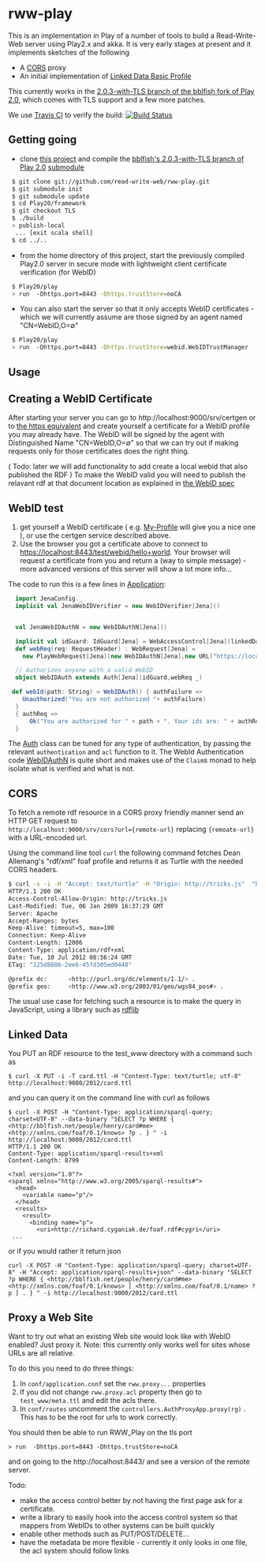 rww-play 
========

This is an implementation in Play of a number of tools to build a Read-Write-Web server using Play2.x and akka.
It is very early stages at present and it implements sketches of the following

* A [CORS](http://www.w3.org/TR/cors/) proxy
* An initial implementation of [Linked Data Basic Profile](http://www.w3.org/2012/ldp/wiki/Main_Page)

This currently works in the [2.0.3-with-TLS branch of the bblfish fork of Play 2.0](https://github.com/bblfish/Play20), which comes with TLS support and a few more patches.

We use [Travis CI](http://travis-ci.org/) to verify the build: [![Build Status](https://travis-ci.org/read-write-web/rww-play.png)](http://travis-ci.org/read-write-web/rww-play)




Getting going
-------------


* clone [this project](https://github.com/read-write-web/rww-play) and compile 
  the [bblfish's 2.0.3-with-TLS branch of Play 2.0](https://github.com/bblfish/Play20) [submodule](http://git-scm.com/book/en/Git-Tools-Submodules)
  
```bash
 $ git clone git://github.com/read-write-web/rww-play.git 
 $ git submodule init
 $ git submodule update
 $ cd Play20/framework
 $ git checkout TLS
 $ ./build
 > publish-local 
  ... [exit scala shell]
 $ cd ../..
```
* from the home directory of this project, start the previously compiled Play2.0 server in secure mode with lightweight client certificate verification (for WebID)

```bash
 $ Play20/play
 > run  -Dhttps.port=8443 -Dhttps.trustStore=noCA
```

* You can also start the server so that it only accepts WebID certificates - which we will currently
 assume are those signed by an agent named "CN=WebID,O=∅"

```bash
 $ Play20/play
 > run  -Dhttps.port=8443 -Dhttps.trustStore=webid.WebIDTrustManager
```




Usage 
-----

## Creating a WebID Certificate

After starting your server you can go to http://localhost:9000/srv/certgen or to [the https equivalent](https://localhost:8443/srv/certgen) and create yourself a certificate for a WebID profile you may already have. The WebID will be signed by the agent with Distinguished Name "CN=WebID,O=∅" so that we can try out if making requests only for those certificates does the right thing.

( Todo: later we will add functionality to add create a local webid that also published the RDF )
To make the WebID valid you will need to publish the relavant rdf at that document location as explained in [the WebID spec](http://www.w3.org/2005/Incubator/webid/spec/#publishing-the-webid-profile-document)


## WebID test

1. get yourself a WebID certificate ( e.g. [My-Profile](https://my-profile.eu/profile.php) will give you a nice one ), or use
  the certgen service described above.
2. Use the browser you got a certificate above to connect to [https://localhost:8443/test/webid/hello+world](https://localhost:8443/test/webid/eg). Your browser will request a certificate from you and return a (way to simple message) - more advanced versions of this server will show a lot more info... 

The code to run this is a few lines in [Application](https://github.com/read-write-web/rww-play/blob/master/app/controllers/Application.scala#L17):

```scala
  import JenaConfig._
  implicit val JenaWebIDVerifier = new WebIDVerifier[Jena]()


  val JenaWebIDAuthN = new WebIDAuthN[Jena]()

  implicit val idGuard: IdGuard[Jena] = WebAccessControl[Jena](linkedDataCache)
  def webReq(req: RequestHeader) : WebRequest[Jena] =
    new PlayWebRequest[Jena](new WebIDAuthN[Jena],new URL("https://localhost:8443/"),meta _)(req)

  // Authorizes anyone with a valid WebID
  object WebIDAuth extends Auth[Jena](idGuard,webReq _)

 def webId(path: String) = WebIDAuth() { authFailure =>
    Unauthorized("You are not authorized "+ authFailure)
  }
  { authReq =>
      Ok("You are authorized for " + path + ". Your ids are: " + authReq.user)
  }
  ```

The [Auth](https://github.com/read-write-web/rww-play/blob/master/app/org/w3/readwriteweb/play/auth/AuthZ.scala#L33) class can be tuned for any type of authentication, by passing the relevant `authentication` and `acl` function to it.  The WebId Authentication code [WebIDAuthN](https://github.com/read-write-web/rww-play/blob/master/app/org/w3/play/auth/WebIDAuthN.scala) is quite short and makes use of the `Claim`s monad to help isolate what is verified and what is not.

## CORS 

To fetch a remote rdf resource in a CORS proxy friendly manner send an HTTP GET request to  
`http://localhost:9000/srv/cors?url={remote-url}` replacing `{remoate-url}` with a URL-encoded
url.

Using the command line tool `curl` the following command fetches Dean Allemang's "rdf/xml" foaf profile
and returns it as Turtle with the needed CORS headers.

```bash
$ curl -s -i -H "Accept: text/turtle" -H "Origin: http://tricks.js"  "http://localhost:9000/srv/cors?url=http://www.topquadrant.com/people/dallemang/foaf.rdf" 
HTTP/1.1 200 OK
Access-Control-Allow-Origin: http://tricks.js
Last-Modified: Tue, 06 Jan 2009 16:37:29 GMT
Server: Apache
Accept-Ranges: bytes
Keep-Alive: timeout=5, max=100
Connection: Keep-Alive
Content-Length: 12006
Content-Type: application/rdf+xml
Date: Tue, 10 Jul 2012 08:56:24 GMT
ETag: "125d8606-2ee6-45fd305ed0440"

@prefix dc:      <http://purl.org/dc/elements/1.1/> .
@prefix geo:     <http://www.w3.org/2003/01/geo/wgs84_pos#> .
```

The usual use case for fetching such a resource is to make the query in JavaScript, using a library
such as [rdflib](https://github.com/linkeddata/rdflib.js)

## Linked Data

You PUT an RDF resource to the  test_www directory with a command such as 

```
$ curl -X PUT -i -T card.ttl -H "Content-Type: text/turtle; utf-8"  http://localhost:9000/2012/card.ttl
```

and you can query it on the command line with curl as follows

```
$ curl -X POST -H "Content-Type: application/sparql-query; charset=UTF-8" --data-binary "SELECT ?p WHERE { <http://bblfish.net/people/henry/card#me> <http://xmlns.com/foaf/0.1/knows> ?p . } " -i http://localhost:9000/2012/card.ttl
HTTP/1.1 200 OK
Content-Type: application/sparql-results+xml
Content-Length: 8799

<?xml version="1.0"?>
<sparql xmlns="http://www.w3.org/2005/sparql-results#">
  <head>
    <variable name="p"/>
  </head>
  <results>
    <result>
      <binding name="p">
        <uri>http://richard.cyganiak.de/foaf.rdf#cygri</uri>
 ...
```

or if you would rather it return json 

```
curl -X POST -H "Content-Type: application/sparql-query; charset=UTF-8" -H "Accept: application/sparql-results+json" --data-binary "SELECT ?p WHERE { <http://bblfish.net/people/henry/card#me> <http://xmlns.com/foaf/0.1/knows> [ <http://xmlns.com/foaf/0.1/name> ?p ] . } " -i http://localhost:9000/2012/card.ttl
```

## Proxy a Web Site

Want to try out what an existing Web site would look like with WebID enabled? Just proxy it.
Note: this currently only works well for sites whose URLs are all relative.

To do this you need to do three things:

1. In `conf/application.conf` set the `rww.proxy...` properties
2. If you did not change `rww.proxy.acl` property then go to ```test_www/meta.ttl``` and edit the acls there.
3. In `conf/routes` uncomment the `controllers.AuthProxyApp.proxy(rg)` . This has to be the root for urls to work correctly. 


You should then be able to run RWW_Play on the tls port

```
> run  -Dhttps.port=8443 -Dhttps.trustStore=noCA
```

and on going to the http://localhost:8443/ and see a version of the remote server.

Todo: 
 * make the access control better by not having the first page ask for a certificate.
 * write a library to easily hook into the access control system so that mappers from WebIDs to other systems can be built quickly
 * enable other methods such as PUT/POST/DELETE...
 * have the metadata be more flexible - currently it only looks in one file, the acl system should follow links
